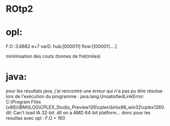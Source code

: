 # ROtp2
# opl:
F.O :3.6882 e+7
varD:
hub:[000011]
flow:[[00001]....]

minimisation des couts (tonnes de fret/miles)
# java:
pour les résultats java, j'ai rencontré une erreur qui n'a pas pu être résolue lors de l'exécution du programme :
java.lang.UnsatisfiedLinkError: C:\Program Files (x86)\IBM\ILOG\CPLEX_Studio_Preview126\cplex\bin\x86_win32\cplex1260.dll: Can't load IA 32-bit .dll on a AMD 64-bit platform...
donc pour les resultas avec opl :
F.O =  193

